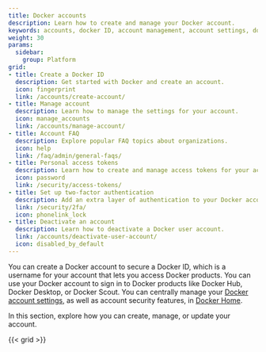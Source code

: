 ```yaml
---
title: Docker accounts
description: Learn how to create and manage your Docker account.
keywords: accounts, docker ID, account management, account settings, docker account, docker home
weight: 30
params:
  sidebar:
    group: Platform
grid:
- title: Create a Docker ID
  description: Get started with Docker and create an account.
  icon: fingerprint
  link: /accounts/create-account/
- title: Manage account
  description: Learn how to manage the settings for your account.
  icon: manage_accounts
  link: /accounts/manage-account/
- title: Account FAQ
  description: Explore popular FAQ topics about organizations.
  icon: help
  link: /faq/admin/general-faqs/
- title: Personal access tokens
  description: Learn how to create and manage access tokens for your account.
  icon: password
  link: /security/access-tokens/
- title: Set up two-factor authentication
  description: Add an extra layer of authentication to your Docker account.
  link: /security/2fa/
  icon: phonelink_lock
- title: Deactivate an account
  description: Learn how to deactivate a Docker user account.
  link: /accounts/deactivate-user-account/
  icon: disabled_by_default
---
```


You can create a Docker account to secure a Docker ID, which is a username for your account that lets you access Docker products. You can use your Docker account to sign in to Docker products like Docker Hub, Docker Desktop, or Docker Scout. You can centrally manage your [Docker account settings](https://app.docker.com/settings), as well as account security features, in [Docker Home](https://app.docker.com).

In this section, explore how you can create, manage, or update your account.

{{< grid >}}
